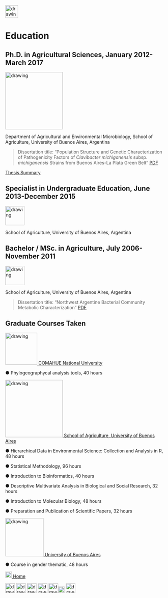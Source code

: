 <img src="https://user-images.githubusercontent.com/57723790/69009543-dbdf1100-0934-11ea-8426-7612a55e7be3.png" alt="drawing" width="40"/>

# Education

## Ph.D. in Agricultural Sciences, January 2012- March 2017

[<img src="https://user-images.githubusercontent.com/57723790/68997333-f907d700-0883-11ea-9e10-605f7a1aa48e.png" alt="drawing" width="180"/>](http://epg.agro.uba.ar/)

Department of Agricultural and Environmental Microbiology, School of Agriculture, University of Buenos Aires, Argentina	
>Dissertation title: “Population Structure and Genetic Characterization of Pathogenicity Factors of *Clavibacter michiganensis* subsp. *michiganensis* Strains from Buenos Aires-La Plata Green Belt“ [PDF](http://ri.agro.uba.ar/files/download/tesis/doctorado/2017wassermanneliana.pdf)

[Thesis Summary](https://github.com/ElianaWassermann/CVenglish/files/3854549/Eliana.Wassermann.Doc.Thesis.Summary.pdf)
	
## Specialist in Undergraduate Education, June 2013-December 2015
[<img src="https://user-images.githubusercontent.com/57723790/68997504-1fc70d00-0886-11ea-8e3d-3eb1d24b69d2.jpg" alt="drawing" width="60"/>](https://agro.uba.ar/carrera-docente)

School of Agriculture, University of Buenos Aires, Argentina 

## Bachelor / MSc. in Agriculture, July 2006-November 2011

[<img src="https://user-images.githubusercontent.com/57723790/68997504-1fc70d00-0886-11ea-8e3d-3eb1d24b69d2.jpg" alt="drawing" width="60"/>](https://www.agro.uba.ar/carreras/agronomia)

School of Agriculture, University of Buenos Aires, Argentina
>Dissertation title: “Northwest Argentine Bacterial Community Metabolic Characterization” [PDF](https://github.com/ElianaWassermann/CVenglish/files/3854563/2011wassermanneliana.pdf)


## Graduate Courses Taken

[<img src="https://user-images.githubusercontent.com/57723790/69008288-90723600-0927-11ea-98e4-6543c6d2c59e.gif" alt="drawing" width="100"/> COMAHUE National University](https://www.uncoma.edu.ar/)

●	Phylogeographycal analysis tools, 40 hours

[<img src="https://user-images.githubusercontent.com/57723790/68997333-f907d700-0883-11ea-9e10-605f7a1aa48e.png" alt="drawing" width="180"/> School of Agriculture, University of Buenos Aires](http://epg.agro.uba.ar/)

●	Hierarchical Data in Environmental Science: Collection and Analysis in R, 48 hours

●	Statistical Methodology, 96 hours

●	Introduction to Bioinformatics, 40 hours

●	Descriptive Multivariate Analysis in Biological and Social Research, 32 hours

●	Introduction to Molecular Biology, 48 hours

●	Preparation and Publication of Scientific Papers, 32 hours

[<img src="https://user-images.githubusercontent.com/57723790/69008379-7e44c780-0928-11ea-827a-2dc155a36f52.png" alt="drawing" width="120"/> University of Buenos Aires](http://www.uba.ar/)

●	Course in gender thematic, 48 hours



[<img src="https://user-images.githubusercontent.com/57723790/69000478-17cf9300-08af-11ea-9b78-c1c25d92d5a7.png" alt="drawing" width="20"/>  Home](https://elianawassermann.github.io/CVenglish/)


[<img src="https://user-images.githubusercontent.com/57723790/69009513-91f62b00-0934-11ea-8871-fd98576062f2.png" alt="drawing" width="30"/>](https://elianawassermann.github.io/CVenglish/Achievements)
[<img src="https://user-images.githubusercontent.com/57723790/69009478-34fa7500-0934-11ea-96cb-c80303b396d3.jpg" alt="drawing" width="30"/>](https://elianawassermann.github.io/CVenglish/ResearchExperience)
[<img src="https://user-images.githubusercontent.com/57723790/69009439-e5b44480-0933-11ea-8c7a-a59c860072fb.png" alt="drawing" width="30"/>](https://elianawassermann.github.io/CVenglish/Publications)
[<img src="https://user-images.githubusercontent.com/57723790/69009410-a7b72080-0933-11ea-8121-a513590fa685.jpg" alt="drawing" width="30"/>](https://elianawassermann.github.io/CVenglish/TeachingExperience)
[<img src="https://user-images.githubusercontent.com/57723790/69000607-199a5600-08b1-11ea-85d5-6a10820e101e.jpg" alt="drawing" width="30"/><img src="https://user-images.githubusercontent.com/57723790/69000586-dcce5f00-08b0-11ea-8ffe-79dd8abb9cde.png" alt="drawing" width="20"/>](https://elianawassermann.github.io/CVenglish/Skills_Languages)
[<img src="https://user-images.githubusercontent.com/57723790/69009564-19439e80-0935-11ea-8dc3-2d57865e2b54.jpg" alt="drawing" width="30"/>](https://elianawassermann.github.io/CVenglish/References)

